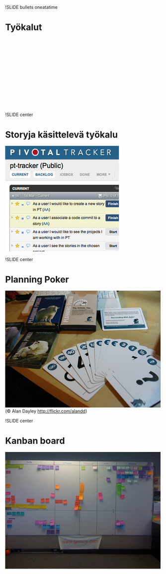 !SLIDE bullets oneatatime
# Työkalut #

<script>
// Tämä skripta näyttää järjestyksessä kolme kuvaa ja tekstiä
// ja päästää vasta sitten eteenpäin
$(".oneatatime").bind("showoff:next", function(event) {
	var pic = $(event.target).find("#ekakuva");
	if (pic.css("visibility") === "hidden") {
		event.preventDefault();
		pic.css({visibility: "visible"});
		var el = $(event.target).find("#ekateksti");
		el.css({visibility: "visible"});
		return;
	}
	pic = $(event.target).find("#tokakuva");
	if (pic.css("visibility") === "hidden") {
		event.preventDefault();
		pic.css({visibility: "visible"});
		var el = $(event.target).find("#tokateksti");
		el.css({visibility: "visible"});
		return;
	}
	var pic = $(event.target).find("#kolmaskuva");
	if (pic.css("visibility") === "hidden") {
		event.preventDefault();
		pic.css({visibility: "visible"});
		var el = $(event.target).find("#kolmasteksti");
		el.css({visibility: "visible"});
		return;
	}
});
</script>

<div style="width:100%; text-align: center;">
<img src="folder_documents.png" id="ekakuva"
style="width:30%; visibility: hidden;"/>
<img src="folder_documents.png" id="tokakuva"
style="width:30%; visibility: hidden;"/>
<img src="binary.png" id="kolmaskuva"
style="width:30%; visibility: hidden;"/>
</div>

<div style="width:100%; text-align: center">
<span id="ekateksti"
style="font-size: 200%; margin-right: 200px; visibility: hidden">PBIt</span>
<span id="tokateksti"
style="font-size: 200%; visibility: hidden">Taskit</span>
<span id="kolmasteksti"
style="font-size: 200%; margin-left: 200px; visibility: hidden">Featuret</span>
</div>

!SLIDE center
# Storyja käsittelevä työkalu #

![Pivotal](pivotal.png)

!SLIDE center
# Planning Poker #

![Planning poker](poker.jpg)
(© Alan Dayley http://flickr.com/alandd)

!SLIDE center
# Kanban board #

![Kanban board](taskboard.jpg)
